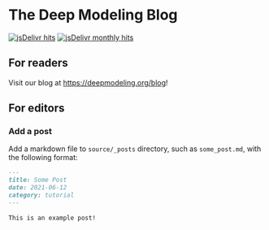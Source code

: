 # The Deep Modeling Blog

[![jsDelivr hits](https://data.jsdelivr.com/v1/package/gh/deepmodeling/blog/badge/all?style=rounded)](https://www.jsdelivr.com/package/gh/deepmodeling/blog)
[![jsDelivr monthly hits](https://data.jsdelivr.com/v1/package/gh/deepmodeling/blog/badge?style=rounded)](https://www.jsdelivr.com/package/gh/deepmodeling/blog)

## For readers

Visit our blog at https://deepmodeling.org/blog!

## For editors
### Add a post

Add a markdown file to `source/_posts` directory, such as `some_post.md`, with the following format:

```markdown
---
title: Some Post
date: 2021-06-12
category: tutorial
---
 
This is an example post!
```
